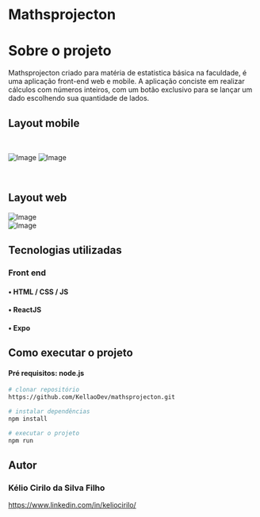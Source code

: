 
# Mathsprojecton<br/>
# Sobre o projeto

Mathsprojecton criado para matéria de estatistica básica na faculdade, é uma aplicação front-end web e mobile.
A aplicação conciste em realizar cálculos com números inteiros, com um botão exclusivo para se lançar um dado escolhendo sua quantidade de lados.

## Layout  mobile

<div style="display: inline_block"><br/>
  
  ![Image](https://github.com/user-attachments/assets/a414fc28-acbe-4fee-be1e-e2badeb5146e)
  ![Image](https://github.com/user-attachments/assets/dbb51a6b-2029-45f3-906c-e505731543bc)
</div><br/>

## Layout  web

![Image](https://github.com/user-attachments/assets/4152a71b-ffc2-420c-906e-1994008a05ec)<br/>
![Image](https://github.com/user-attachments/assets/ff2c9240-c30f-4ef3-af72-feec8b068558)<br/>

## Tecnologias utilizadas

### Front end
#### • HTML / CSS / JS 
#### • ReactJS
#### • Expo

## Como executar o projeto 

#### Pré requisitos: node.js

```bash
# clonar repositório
https://github.com/KellaoDev/mathsprojecton.git

# instalar dependências
npm install

# executar o projeto
npm run
```
## Autor

### Kélio Cirilo da Silva Filho
https://www.linkedin.com/in/keliocirilo/


    





